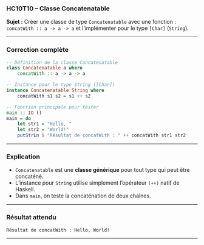 ### **HC10T10 – Classe Concatenatable**

**Sujet :**
Créer une classe de type `Concatenatable` avec une fonction :
`concatWith :: a -> a -> a`
et l’implémenter pour le type `[Char]` (`String`).

---

###  **Correction complète**

```haskell
-- Définition de la classe Concatenatable
class Concatenatable a where
    concatWith :: a -> a -> a

-- Instance pour le type String ([Char])
instance Concatenatable String where
    concatWith s1 s2 = s1 ++ s2

-- Fonction principale pour tester
main :: IO ()
main = do
    let str1 = "Hello, "
    let str2 = "World!"
    putStrLn $ "Résultat de concatWith : " ++ concatWith str1 str2
```

---

###  **Explication**

* `Concatenatable` est une **classe générique** pour tout type qui peut être concaténé.
* L’instance pour `String` utilise simplement l’opérateur `(++)` natif de Haskell.
* Dans `main`, on teste la concaténation de deux chaînes.

---

###  **Résultat attendu**

```
Résultat de concatWith : Hello, World!
```

---
